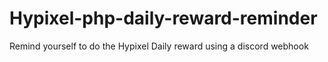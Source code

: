 # Hypixel-php-daily-reward-reminder
Remind yourself to do the Hypixel Daily reward using a discord webhook
